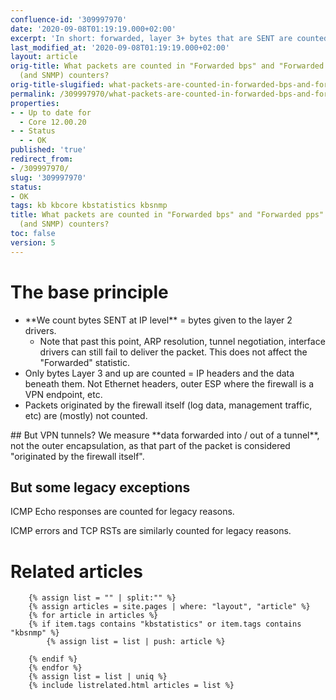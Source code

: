 ```yaml
---
confluence-id: '309997970'
date: '2020-09-08T01:19:19.000+02:00'
excerpt: 'In short: forwarded, layer 3+ bytes that are SENT are counted.'
last_modified_at: '2020-09-08T01:19:19.000+02:00'
layout: article
orig-title: What packets are counted in "Forwarded bps" and "Forwarded pps" statistics
  (and SNMP) counters?
orig-title-slugified: what-packets-are-counted-in-forwarded-bps-and-forwarded-pps-statistics-and-snmp-counters-
permalink: /309997970/what-packets-are-counted-in-forwarded-bps-and-forwarded-pps-statistics-and-snmp-counters-
properties:
- - Up to date for
  - Core 12.00.20
- - Status
  - - OK
published: 'true'
redirect_from:
- /309997970/
slug: '309997970'
status:
- OK
tags: kb kbcore kbstatistics kbsnmp
title: What packets are counted in "Forwarded bps" and "Forwarded pps" statistics
  (and SNMP) counters?
toc: false
version: 5
---
```


# The base principle
<ul><li>**We count bytes SENT at IP level** = bytes given to the layer 2 drivers. 
<ul><li>Note that past this point, ARP resolution, tunnel negotiation, interface drivers can still fail to deliver the packet. This does not affect the "Forwarded" statistic.</li></ul></li><li>Only bytes Layer 3 and up are counted = IP headers and the data beneath them. Not Ethernet headers, outer ESP where the firewall is a VPN endpoint, etc.</li><li>Packets originated by the firewall itself (log data, management traffic, etc) are (mostly) not counted.</li></ul>## But VPN tunnels?
We measure **data forwarded into / out of a tunnel**, not the outer encapsulation, as that part of the packet is considered "originated by the firewall itself".

## But some legacy exceptions
ICMP Echo responses are counted for legacy reasons.

ICMP errors and TCP RSTs are similarly counted for legacy reasons.




# Related articles

        {% assign list = "" | split:"" %}
        {% assign articles = site.pages | where: "layout", "article" %}
        {% for article in articles %}
        {% if item.tags contains "kbstatistics" or item.tags contains "kbsnmp" %}
            {% assign list = list | push: article %}
            
        {% endif %}
        {% endfor %}
        {% assign list = list | uniq %}
        {% include listrelated.html articles = list %}